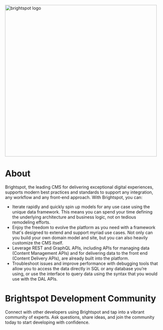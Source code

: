 <p align="left">
<img src="https://github.com/brightspot/community/assets/116600623/68484ada-544b-4a49-b2cb-ad8d70fad703" alt="brightspot logo" width="500">
</p>


# About

Brightspot, the leading CMS for delivering exceptional digital experiences, supports modern best practices and standards to support any integration, any workflow and any front-end approach. With Brightspot, you can:

- Iterate rapidly and quickly spin up models for any use case using the unique data framework. This means you can spend your time defining the underlying architecture and business logic, not on tedious remodeling efforts.
- Enjoy the freedom to evolve the platform as you need with a framework that's designed to extend and support myriad use cases. Not only can you build your own domain model and site, but you can also heavily customize the CMS itself.
- Leverage REST and GraphQL APIs, including APIs for managing data (Content Management APIs) and for delivering data to the front end (Content Delivery APIs), are already built into the platform.
- Troubleshoot issues and improve performance with debugging tools that allow you to access the data directly in SQL or any database you’re using, or use the interface to query data using the syntax that you would use with the DAL APIs.


# Brightspot Development Community

Connect with other developers using Brightspot and tap into a vibrant community of experts. Ask questions, share ideas, and join the community today to start developing with confidence.
